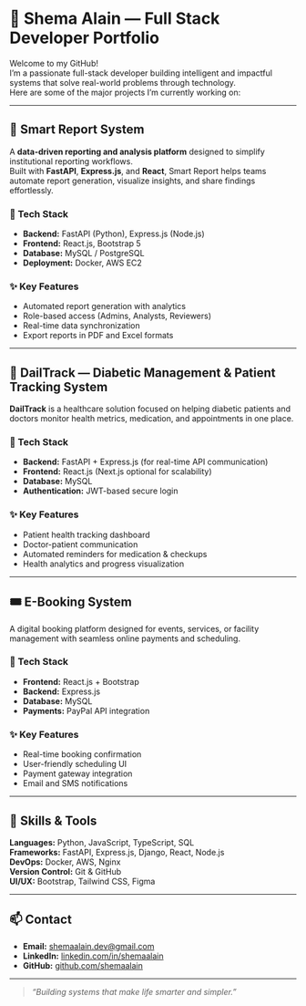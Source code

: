 # 🚀 Shema Alain — Full Stack Developer Portfolio

Welcome to my GitHub!  
I’m a passionate full-stack developer building intelligent and impactful systems that solve real-world problems through technology.  
Here are some of the major projects I’m currently working on:

---

## 🧠 Smart Report System
A **data-driven reporting and analysis platform** designed to simplify institutional reporting workflows.  
Built with **FastAPI**, **Express.js**, and **React**, Smart Report helps teams automate report generation, visualize insights, and share findings effortlessly.

### 🔹 Tech Stack
- **Backend:** FastAPI (Python), Express.js (Node.js)
- **Frontend:** React.js, Bootstrap 5
- **Database:** MySQL / PostgreSQL
- **Deployment:** Docker, AWS EC2

### ✨ Key Features
- Automated report generation with analytics  
- Role-based access (Admins, Analysts, Reviewers)  
- Real-time data synchronization  
- Export reports in PDF and Excel formats  

---

## 💉 DailTrack — Diabetic Management & Patient Tracking System
**DailTrack** is a healthcare solution focused on helping diabetic patients and doctors monitor health metrics, medication, and appointments in one place.

### 🔹 Tech Stack
- **Backend:** FastAPI + Express.js (for real-time API communication)
- **Frontend:** React.js (Next.js optional for scalability)
- **Database:** MySQL  
- **Authentication:** JWT-based secure login  

### ✨ Key Features
- Patient health tracking dashboard  
- Doctor-patient communication  
- Automated reminders for medication & checkups  
- Health analytics and progress visualization  

---

## 🎟️ E-Booking System
A digital booking platform designed for events, services, or facility management with seamless online payments and scheduling.

### 🔹 Tech Stack
- **Frontend:** React.js + Bootstrap  
- **Backend:** Express.js  
- **Database:** MySQL  
- **Payments:** PayPal API integration  

### ✨ Key Features
- Real-time booking confirmation  
- User-friendly scheduling UI  
- Payment gateway integration  
- Email and SMS notifications  

---

## 🧩 Skills & Tools
**Languages:** Python, JavaScript, TypeScript, SQL  
**Frameworks:** FastAPI, Express.js, Django, React, Node.js  
**DevOps:** Docker, AWS, Nginx  
**Version Control:** Git & GitHub  
**UI/UX:** Bootstrap, Tailwind CSS, Figma  

---

## 📫 Contact
- **Email:** [shemaalain.dev@gmail.com](mailto:shemaalain.dev@gmail.com)  
- **LinkedIn:** [linkedin.com/in/shemaalain](https://linkedin.com/in/shemaalain)  
- **GitHub:** [github.com/shemaalain](https://github.com/shemaalain)

---

> *“Building systems that make life smarter and simpler.”*
